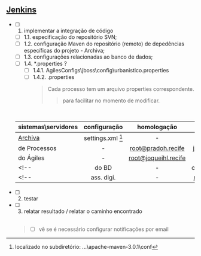  ## [Jenkins](http://jenkins.recife)

  - [ ] 1. implementar a integração de código
    - [ ] 1.1. especificação do repositório SVN;
    - [ ] 1.2. configuração Maven do repositório (remoto) de depedências específicas do projeto - Archiva;
    - [ ] 1.3. configurações relacionadas ao banco de dados;  
    - [ ] 1.4. *.properties ?
      - [ ] 1.4.1. <!-- C:\Users\thiagopacheco\Documents\desenvolvimento\bpm\ --> AgilesConfigs\jboss\config\urbanistico.properties
      - [ ] 1.4.2. <nomedoprocesso>.properties
        > Cada processo tem um arquivo properties correspondente.
        >> para facilitar no momento de modificar.  
     <br>
  
    |sistemas\servidores|configuração|homologação|produção|
    |--|:--:|:--:|:--:|
    |[Archiva](http://capibaribe.recife:8090/repository/internal)|settings.xml [^ 1]| - | - |
    |de Processos| - | root@pradoh.recife | jboss@prado.recife | <--! sanchod.recife -->
    |do Ágiles| - | root@joqueihl.recife | joquei.recife |
    <!-- |do BD| - | carlosgomesh.recife || -->
    <!-- |ass. digi.| - | root@coleiro.recife || -->
  
  
  - [ ] 2. testar
  - [ ] 3. relatar resultado / relatar o caminho encontrado
  <br></br>
    > - [ ] vê se é necessário configurar notificações por email
    
    
    [^1]: localizado no subdiretório: ...\apache-maven-3.0.1\conf
<!-- + //informações login e senha (e está fora do workspace) C:\Users\thiagopacheco\Documents\desenvolvimento\bpm\settings.xml -->
